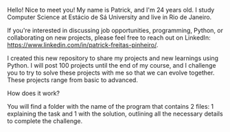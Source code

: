 Hello! Nice to meet you! My name is Patrick, and I'm 24 years old. I study Computer Science at Estácio de Sá University and live in Rio de Janeiro.

If you're interested in discussing job opportunities, programming, Python, or collaborating on new projects, please feel free to reach out on LinkedIn: https://www.linkedin.com/in/patrick-freitas-pinheiro/.

I created this new repository to share my projects and new learnings using Python. 
I will post 100 projects until the end of my course, and I challenge you to try to solve these projects with me so that we can evolve together. These projects range from basic to advanced.

How does it work?

You will find a folder with the name of the program that contains 2 files: 1 explaining the task and 1 with the solution, outlining all the necessary details to complete
the challenge. 

